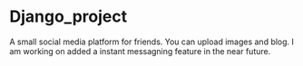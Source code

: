 # Django_project
A small social media platform for friends. You can upload images and blog. 
I am working on added a instant messagning feature in the near future.
